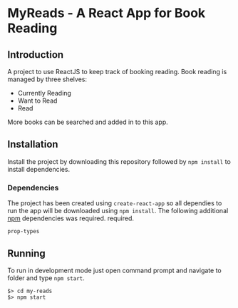 # MyReads - A React App for Book Reading

## Introduction

A project to use ReactJS to keep track of booking reading. Book reading is managed by three shelves:

-   Currently Reading
-   Want to Read
-   Read

More books can be searched and added in to this app.

## Installation

Install the project by downloading this repository followed by `npm install` to install dependencies.

### Dependencies

The project has been created using `create-react-app` so all dependies to run the app will be downloaded using
`npm install`. The following additional [npm](https://www.npmjs.com/) dependencies was required. required.

```
prop-types
```

## Running

To run in development mode just open command prompt and navigate to folder and type `npm start`.

```
$> cd my-reads
$> npm start
```
